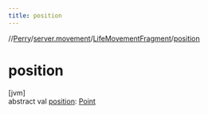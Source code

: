 ```yaml
---
title: position
---
```

//[Perry](../../../index.html)/[server.movement](../index.html)/[LifeMovementFragment](index.html)/[position](position.html)



# position



[jvm]\
abstract val [position](position.html): [Point](https://docs.oracle.com/javase/8/docs/api/java/awt/Point.html)




